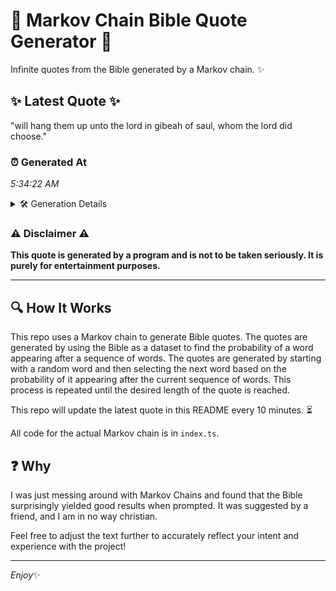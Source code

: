# 📖 Markov Chain Bible Quote Generator 📖

Infinite quotes from the Bible generated by a Markov chain. ✨

## ✨ Latest Quote ✨
"will hang them up unto the lord in gibeah of saul, whom the lord did choose."

### ⏰ Generated At
*5:34:22 AM*

<details>
    <summary>🛠️ Generation Details</summary>
    <p>
        <strong>🌱 Seed:</strong> will<br>
        <strong>🔄 Iterations:</strong> 15<br>
        <strong>📜 Context History:</strong><br>[ will ]: hang<br>[ will, hang ]: them<br>[ will, hang, them ]: up<br>[ will, hang, them, up ]: unto<br>[ will, hang, them, up, unto ]: the<br>[ will, hang, them, up, unto, the ]: lord<br>[ hang, them, up, unto, the, lord ]: in<br>[ them, up, unto, the, lord, in ]: gibeah<br>[ up, unto, the, lord, in, gibeah ]: of<br>[ unto, the, lord, in, gibeah, of ]: saul,<br>[ the, lord, in, gibeah, of, saul, ]: whom<br>[ lord, in, gibeah, of, saul,, whom ]: the<br>[ in, gibeah, of, saul,, whom, the ]: lord<br>[ gibeah, of, saul,, whom, the, lord ]: did<br>[ of, saul,, whom, the, lord, did ]: choose.<br>
    </p>
</details>

### ⚠️ Disclaimer ⚠️
**This quote is generated by a program and is not to be taken seriously. It is purely for entertainment purposes.**

---

## 🔍 How It Works

This repo uses a Markov chain to generate Bible quotes. The quotes are generated by using the Bible as a dataset to find the probability of a word appearing after a sequence of words. The quotes are generated by starting with a random word and then selecting the next word based on the probability of it appearing after the current sequence of words. This process is repeated until the desired length of the quote is reached.

This repo will update the latest quote in this README every 10 minutes. ⏳

All code for the actual Markov chain is in `index.ts`.

## ❓ Why

I was just messing around with Markov Chains and found that the Bible surprisingly yielded good results when prompted. 
It was suggested by a friend, and I am in no way christian.

Feel free to adjust the text further to accurately reflect your intent and experience with the project!

---

*Enjoy*✨
